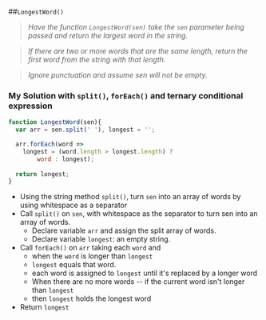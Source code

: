 ##`LongestWord()` 
>*Have the function `LongestWord(sen)` take the `sen` parameter being passed and return the largest word in the string.*  

>*If there are two or more words that are the same length, return the first word from the string with that length.*  

>*Ignore punctuation and assume sen will not be empty.*  

### My Solution with `split()`, `forEach()` and ternary conditional expression
```js
function LongestWord(sen){
  var arr = sen.split(' '), longest = '';

  arr.forEach(word =>
    longest = (word.length > longest.length) ?
        word : longest);
  
  return longest;
}
```

* Using the string method `split()`, turn `sen` into an array of words by using whitespace as a separator
* Call `split()` on `sen`, with whitespace as the separator to turn sen into an array of words.
  - Declare variable `arr` and assign the split array of words. 
  - Declare variable `longest`: an empty string. 
* Call `forEach()` on `arr` taking each `word` and
  -  when the `word` is longer than `longest` 
  -  `longest` equals that word. 
  -  each word is assigned to `longest` until it's replaced by a longer word
  -  When there are no more words -- if the current word isn't longer than `longest`
  -  then `longest` holds the longest word
* Return `longest`
